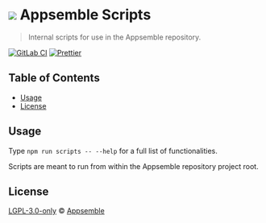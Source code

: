 # ![](https://gitlab.com/appsemble/appsemble/-/raw/0.35.5/config/assets/logo.svg) Appsemble Scripts

> Internal scripts for use in the Appsemble repository.

[![GitLab CI](https://gitlab.com/appsemble/appsemble/badges/0.35.5/pipeline.svg)](https://gitlab.com/appsemble/appsemble/-/releases/0.35.5)
[![Prettier](https://img.shields.io/badge/code_style-prettier-ff69b4.svg)](https://prettier.io)

## Table of Contents

- [Usage](#usage)
- [License](#license)

## Usage

Type `npm run scripts -- --help` for a full list of functionalities.

Scripts are meant to run from within the Appsemble repository project root.

## License

[LGPL-3.0-only](https://gitlab.com/appsemble/appsemble/-/blob/0.35.5/LICENSE.md) ©
[Appsemble](https://appsemble.com)
